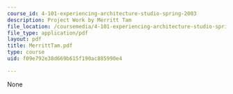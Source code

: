 ```yaml
---
course_id: 4-101-experiencing-architecture-studio-spring-2003
description: Project Work by Merritt Tam
file_location: /coursemedia/4-101-experiencing-architecture-studio-spring-2003/f09e792e38d669b615f190ac885990e4_MerrittTam.pdf
file_type: application/pdf
layout: pdf
title: MerrittTam.pdf
type: course
uid: f09e792e38d669b615f190ac885990e4

---
```

None